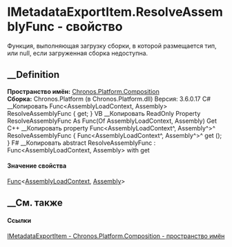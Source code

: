 # IMetadataExportItem<TMetadata>.ResolveAssemblyFunc - свойство
Функция, выполняющая загрузку сборки, в которой размещается тип, или null,
если загруженная сборка недоступна.
## __Definition
 **Пространство имён:**
[Chronos.Platform.Composition](N_Chronos_Platform_Composition.htm)  
 **Сборка:** Chronos.Platform (в Chronos.Platform.dll) Версия: 3.6.0.17
C# __Копировать
    Func<AssemblyLoadContext, Assembly> ResolveAssemblyFunc { get; }
VB __Копировать
     ReadOnly Property ResolveAssemblyFunc As Func(Of AssemblyLoadContext, Assembly)
    	Get
C++ __Копировать
    property Func<AssemblyLoadContext^, Assembly^>^ ResolveAssemblyFunc {
    	Func<AssemblyLoadContext^, Assembly^>^ get ();
    }
F# __Копировать
     abstract ResolveAssemblyFunc : Func<AssemblyLoadContext, Assembly> with get
#### Значение свойства
[Func](https://learn.microsoft.com/dotnet/api/system.func-2)<[AssemblyLoadContext](https://learn.microsoft.com/dotnet/api/system.runtime.loader.assemblyloadcontext),
[Assembly](https://learn.microsoft.com/dotnet/api/system.reflection.assembly)>
##  __См. также
#### Ссылки
[IMetadataExportItem<TMetadata> \-
](T_Chronos_Platform_Composition_IMetadataExportItem_1.htm)
[Chronos.Platform.Composition - пространство
имён](N_Chronos_Platform_Composition.htm)
